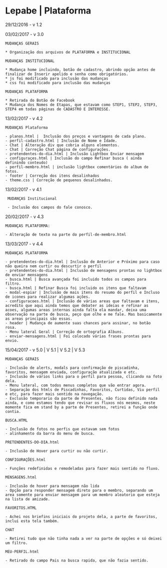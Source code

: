 # Lepabe | Plataforma

29/12/2016 - v 1.2

03/02/2017 - v 3.0
    
    MUDANÇAS GERAIS
    
    * Organização dos arquivos de PLATAFORMA e INSTITUCIONAL
    
    MUDANÇAS INSTITUCIONAL
    
    * Mudança home incluindo, botão de cadastro, abrindo opção antes de finalizar de Inserir apelido e senha como obrigatórios.
    * js foi modificado para inclusão das mudanças
    * css foi modificado para inclusão das mudanças
    
    MUDANÇAS PLATAFORMA
    
    * Retirada do Botão de Facebook
    * Mudança dos Nomes de Etapas, que estavam como STEP1, STEP2, STEP3, STEP4 em todas páginas de CADASTRO E INTERESSE.

13/02/2017 - v 4.2

    MUDANÇAS Plataforma
    
    - planos.html |  Inclusão dos preços e vantagens de cada plano.
    - perfil-cadastro.html | Inclusão de Nome e Idade.
    - Chat | Alteração div que cobria alguns elementos.
    - Chat | Correção Chat página de configurações.
    - pretendentes-do-dia.html | Inclusão Lightbox Enviar mensagem
    - configuraçes.html | Inclusão do campo Refinar busca ( ainda definindo conteudo)
    - perfil-membro.html | inclusão lightbox comentários do album de fotos.
    - footer | Correção dos itens desalinhados
    - theme.css | Correção de pequenos desalinhados.

13/02/2017 - v 4.1
       
     MUDANÇAS Institucional
     
     - Inclusão dos campos do fale conosco.
     
 20/02/2017 - v 4.3
 
    MUDANÇAS PLATAFORMA:
    
    - Alteração de texto na parte do perfil-de-membro.html
 
13/03/2017 - v 4.4
 
    MUDANÇAS PLATAFORMA
    
    - pretendentes-do-dia.html | Inclusão de Anterior e Próximo para caso não queira nem curtir ou descurtir o perfil
    - pretendentes-do-dia.html | Inclusão de mensagens prontas no lightbox de enviar mensagens
    - busca.html | Busca avançada foi incluido todos os campos para filtro.
    - busca.html | Refinar Busca foi incluido os itens que faltavam
    - modal-espiar | Inclusão de mais itens do resumo do perfil e Incluso de icones para realizar algumas ações.
    - configuracoes.html | Inclusão de várias areas que faltavam e itens, acredito que aqui ainda temos que debater as ideias e refinar as acoes, algumas areas internas ainda falta ela mandar, deixa uma observação na parte de busca, peço que olhe e me fale. Mas basicamente as areas principais são essas.
    - header | Mudança de aumente suas chances para assinar, no botão rosa.
    - Menu lateral Geral | Correção de ortografia Albuns.
    - enviar-mensagens.html | Foi colocado várias frases prontas para envio.
    
15/04/2017 - v 5.0 | V 5.1 | V 5.2 | V 5.3

    MUDANÇAS GERAIS
    
    - Inclusão de alerts, modals para confirmação de piscadinha, favoritos, mensagem enviada, configuração atualizada e etc.
    - Inclusão de vários links para o perfil para pessoa, clicando na foto dela.
    - Menu lateral, com todos menus completos que vão entrar agora.
    - Separação dos htmls de Piscadinhas, Favoritos, Curtidas, Viu perfil e etc, para fazer mais sentido na navegação.
    - Exclusão temporario da parte de Presentes, não ficou definido nada ainda, e como estamos tendo que revisar os fluxos nós mesmos, neste momente fica em stand by a parte de Presentes, retirei a função onde contia.
    
    BUSCA.HTML
    
    - Inclusão de fotos no perfis que estavam sem fotos
    - alinhamento da barra do menu de busca.
    
    PRETENDENTES-DO-DIA.html
    
    - Inclusão de Hover para curtir ou não curtir.
    
    CONFIGURAÇÕES.html
    
    - Funções redefinidas e remodeladas para fazer mais sentido no fluxo.
 
    MENSAGENS.html
    
    - Inclusão de hover para mensagem não lida
    - Opção para responder mensagem direto para o membro, separando um area somente para enviar mensagem para um membro aleatorio que esteja na lista de amizade.
    
    FAVORITOS.HTML
    
    - Achei nos briefins iniciais do projeto dela, a parte de favoritos, inclui esta tela também.
    
    CHAT
    
    - Retirei tudo que não tinha nada a ver na parte de opções e só deixei um filtro.
    
    MEU-PERFIL.html
    
    - Retirado do campo Pais na busca rapida, que não fazia sentido.

